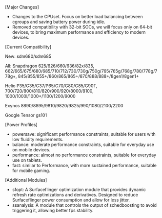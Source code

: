 [Major Changes]
- Changes to the CPUset. Focus on better load balancing between cgroups and saving battery power during idle.
- Removed compatibility with 32-bit SOCs, we will focus only on 64-bit devices, to bring maximum performance and efficiency to modern devices.

[Current Compatibility]

New:
sdm680/sdm685

All:
Snapdragon 625/626/660/636/82x/835, 662/665/675/680/685/710/712/730/730g/750g/765/765g/768g/780/778g/778g+, 845/855/855+/860/865/865+/870/888/888+/8gen1/8gen1+

Helio P35/G35/G37/P65/G70/G80/G85/G90T, 700/720/800/810/820/900/920/8000/8100, 1000/1000l/1000+/1100/1200/9000

Exynos 8890/8895/9810/9820/9825/990/1080/2100/2200

Google Tensor gs101

[Power Profiles]
- powersave: significant performance constraints, suitable for users with low fluidity requirements.
- balance: moderate performance constraints, suitable for everyday use on mobile devices.
- performance: almost no performance constraints, suitable for everyday use on tablets.
- fast: similar to Performance, with more sustained performance, suitable for mobile gaming.

[Additional Modules]
- sfopt: A Surfaceflinger optimization module that provides dynamic refresh rate optimizations and derivatives. Designed to reduce Surfaceflinger power consumption and allow for less jitter.
- ssanalysis: A module that controls the output of schedboosting to avoid triggering it, allowing better fps stability.